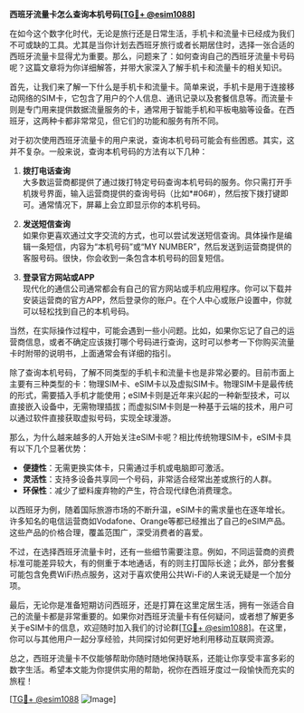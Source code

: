 **西班牙流量卡怎么查询本机号码[[TG💪+ @esim1088](https://t.me/s/esim1088)]**

在如今这个数字化时代，无论是旅行还是日常生活，手机卡和流量卡已经成为我们不可或缺的工具。尤其是当你计划去西班牙旅行或者长期居住时，选择一张合适的西班牙流量卡显得尤为重要。那么，问题来了：如何查询自己的西班牙流量卡号码呢？这篇文章将为你详细解答，并带大家深入了解手机卡和流量卡的相关知识。

首先，让我们来了解一下什么是手机卡和流量卡。简单来说，手机卡是用于连接移动网络的SIM卡，它包含了用户的个人信息、通讯记录以及套餐信息等。而流量卡则是专门用来提供数据流量服务的卡，通常用于智能手机和平板电脑等设备。在西班牙，这两种卡都非常常见，但它们的功能和服务有所不同。

对于初次使用西班牙流量卡的用户来说，查询本机号码可能会有些困惑。其实，这并不复杂。一般来说，查询本机号码的方法有以下几种：

1. **拨打电话查询**  
   大多数运营商都提供了通过拨打特定号码查询本机号码的服务。你只需打开手机拨号界面，输入运营商提供的查询号码（比如*#06#），然后按下拨打键即可。通常情况下，屏幕上会立即显示你的本机号码。

2. **发送短信查询**  
   如果你更喜欢通过文字交流的方式，也可以尝试发送短信查询。具体操作是编辑一条短信，内容为“本机号码”或“MY NUMBER”，然后发送到运营商提供的客服号码。很快，你会收到一条包含本机号码的回复短信。

3. **登录官方网站或APP**  
   现代化的通信公司通常都会有自己的官方网站或手机应用程序。你可以下载并安装运营商的官方APP，然后登录你的账户。在个人中心或账户设置中，你就可以轻松找到自己的本机号码。

当然，在实际操作过程中，可能会遇到一些小问题。比如，如果你忘记了自己的运营商信息，或者不确定应该拨打哪个号码进行查询，这时可以参考一下你购买流量卡时附带的说明书，上面通常会有详细的指引。

除了查询本机号码，了解不同类型的手机卡和流量卡也是非常必要的。目前市面上主要有三种类型的卡：物理SIM卡、eSIM卡以及虚拟SIM卡。物理SIM卡是最传统的形式，需要插入手机才能使用；eSIM卡则是近年来兴起的一种新型技术，可以直接嵌入设备中，无需物理插拔；而虚拟SIM卡则是一种基于云端的技术，用户可以通过软件直接获取虚拟号码，实现全球漫游。

那么，为什么越来越多的人开始关注eSIM卡呢？相比传统物理SIM卡，eSIM卡具有以下几个显著优势：

- **便捷性**：无需更换实体卡，只需通过手机或电脑即可激活。
- **灵活性**：支持多设备共享同一个号码，非常适合经常出差或旅行的人群。
- **环保性**：减少了塑料废弃物的产生，符合现代绿色消费理念。

以西班牙为例，随着国际旅游市场的不断升温，eSIM卡的需求量也在逐年增长。许多知名的电信运营商如Vodafone、Orange等都已经推出了自己的eSIM产品。这些产品的价格合理，覆盖范围广，深受消费者的喜爱。

不过，在选择西班牙流量卡时，还有一些细节需要注意。例如，不同运营商的资费标准可能差异较大，有的侧重于本地通话，有的则主打国际长途；此外，部分套餐可能包含免费WiFi热点服务，这对于喜欢使用公共Wi-Fi的人来说无疑是一个加分项。

最后，无论你是准备短期访问西班牙，还是打算在这里定居生活，拥有一张适合自己的流量卡都是非常重要的。如果你对西班牙流量卡有任何疑问，或者想了解更多关于eSIM卡的信息，欢迎随时加入我们的讨论群[[TG💪+ @esim1088](https://t.me/s/esim1088)]。在这里，你可以与其他用户一起分享经验，共同探讨如何更好地利用移动互联网资源。

总之，西班牙流量卡不仅能够帮助你随时随地保持联系，还能让你享受丰富多彩的数字生活。希望本文能为你提供实用的帮助，祝你在西班牙度过一段愉快而充实的旅程！

[[TG💪+ @esim1088](https://t.me/s/esim1088) ![Image](https://i.postimg.cc/4NQfJmqS/Snipaste-2025-05-13-00-14-12.png)]
